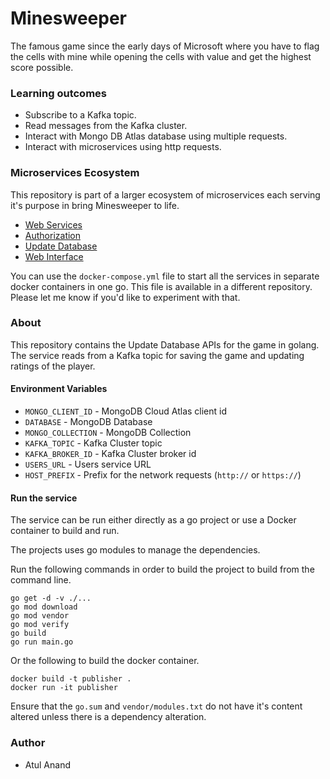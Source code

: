 # Minesweeper

The famous game since the early days of Microsoft where you have to flag the cells with mine while opening the cells with value and get the highest score possible.

### Learning outcomes
- Subscribe to a Kafka topic.
- Read messages from the Kafka cluster.
- Interact with Mongo DB Atlas database using multiple requests.
- Interact with microservices using http requests.

### Microservices Ecosystem
This repository is part of a larger ecosystem of microservices each serving it's purpose in bring Minesweeper to life.

- [Web Services](https://github.com/atulanand206/minesweeper)
- [Authorization](https://github.com/atulanand206/users)
- [Update Database](https://github.com/atulanand206/ms-db-publisher)
- [Web Interface](https://github.com/atulanand206/mines)

You can use the `docker-compose.yml` file to start all the services in separate docker containers in one go. This file is available in a different repository. Please let me know if you'd like to experiment with that.

### About
This repository contains the Update Database APIs for the game in golang. The service reads from a Kafka topic for saving the game and updating ratings of the player.

#### Environment Variables

- `MONGO_CLIENT_ID` - MongoDB Cloud Atlas client id
- `DATABASE` - MongoDB Database
- `MONGO_COLLECTION` - MongoDB Collection
- `KAFKA_TOPIC` - Kafka Cluster topic
- `KAFKA_BROKER_ID` - Kafka Cluster broker id
- `USERS_URL` - Users service URL
- `HOST_PREFIX` - Prefix for the network requests (`http://` or `https://`)

#### Run the service

The service can be run either directly as a go project or use a Docker container to build and run.

The projects uses go modules to manage the dependencies.

Run the following commands in order to build the project to build from the command line.

```
go get -d -v ./...
go mod download
go mod vendor
go mod verify
go build
go run main.go
```
Or the following to build the docker container.
```
docker build -t publisher .
docker run -it publisher
```

Ensure that the `go.sum` and `vendor/modules.txt` do not have it's content altered unless there is a dependency alteration.

### Author

- Atul Anand

